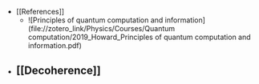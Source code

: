 - [[References]]
	- ![Principles of quantum computation and information](file://zotero_link/Physics/Courses/Quantum computation/2019_Howard_Principles of quantum computation and information.pdf)
- [[Decoherence]]
	-